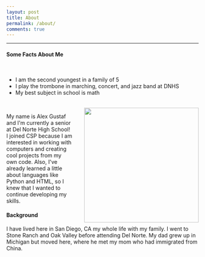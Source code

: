 ```yaml
---
layout: post
title: About
permalink: /about/
comments: true
---
```


<style>
    #codeimg {
        display: block;
        margin-left: 30px;
        float: right;
    }
</style>

---

#### Some Facts About Me

<br>

- I am the second youngest in a family of 5
- I play the trombone in marching, concert, and jazz band at DNHS
- My best subject in school is math

<br>

<img id="codeimg" src="https://imageio.forbes.com/blogs-images/forbestechcouncil/files/2019/01/canva-photo-editor-8-7.png" width="300" height="300">

My name is Alex Gustaf and I'm currently a senior at Del Norte High School! I joined CSP because I am interested in working with computers and creating cool projects from my own code. Also, I've already learned a little about languages like Python and HTML, so I knew that I wanted to continue developing my skills.

#### Background

I have lived here in San Diego, CA my whole life with my family. I went to Stone Ranch and Oak Valley before attending Del Norte. My dad grew up in Michigan but moved here, where he met my mom who had immigrated from China. 

<br>

<style>
    .grid-container {
        display: grid;
        grid-template-columns: repeat(auto-fill, minmax(125px, 1fr));
        gap: 10px;
    }
    .grid-item {
        text-align: center;
    }
    .grid-item img {
        width: 100%;
        height: 100px;
        object-fit: contain;
    }
    .grid-item p {
        margin: 5px 0;
    }
</style>

<div class="grid-container" id="grid_container"> </div>

<script>
    var container = document.getElementById("grid_container");

    var http_source = "https://upload.wikimedia.org/wikipedia/commons/";
    var living_in_the_world = [
        {"flag": "0/01/Flag_of_California.svg", "description": "California"},
        {"flag": "b/b5/Flag_of_Michigan.svg", "description": "Michigan"},
        {"flag": "a/a4/Flag_of_the_United_States.svg", "description": "USA"},
        {"flag": "f/fa/Flag_of_the_People%27s_Republic_of_China.svg", "description": "China"},
    ]; 

    for (const location of living_in_the_world) {
        var gridItem = document.createElement("div");
        gridItem.className = "grid-item";
        var img = document.createElement("img");
        img.src = http_source + location.flag; 
        img.alt = location.flag + " Flag"; 

        var description = document.createElement("p");
        description.textContent = location.description;

        gridItem.appendChild(img);
        gridItem.appendChild(description);

        container.appendChild(gridItem);
    }
</script>

